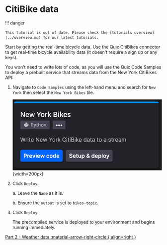 # CitiBike data

!!! danger

    This tutorial is out of date. Please check the [tutorials overview](../overview.md) for our latest tutorials.

Start by getting the real-time bicycle data. Use the Quix CitiBikes connector to get real-time bicycle availability data (it doesn't require a sign up or any keys).

You won't need to write lots of code, as you will use the Quix Code Samples to deploy a prebuilt service that streams data from the New York CitiBikes API:

1. Navigate to `Code Samples` using the left-hand menu and search for `New York` then select the `New York Bikes` tile.

	![NY Bikes sample tile](./images/ny-bikes-library-tile.png){width=200px}

2. Click `Deploy`:

	a. Leave the `Name` as it is.
	
	b. Ensure the `output` is set to `bikes-topic`.
	
3. Click `Deploy`.

	The precompiled service is deployed to your environment and begins running immediately.

[Part 2 - Weather data :material-arrow-right-circle:{ align=right }](2-weatherdata.md)